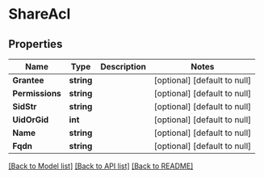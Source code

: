 # ShareAcl

## Properties
Name | Type | Description | Notes
------------ | ------------- | ------------- | -------------
**Grantee** | **string** |  | [optional] [default to null]
**Permissions** | **string** |  | [optional] [default to null]
**SidStr** | **string** |  | [optional] [default to null]
**UidOrGid** | **int** |  | [optional] [default to null]
**Name** | **string** |  | [optional] [default to null]
**Fqdn** | **string** |  | [optional] [default to null]

[[Back to Model list]](../README.md#documentation-for-models) [[Back to API list]](../README.md#documentation-for-api-endpoints) [[Back to README]](../README.md)

